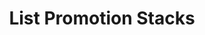 ---
title: List Promotion Stacks
type: endpoint
category: 639ba2628407100061f5faac
slug: list-all-promotion-stacks
parentDoc: 639ba2658407100061f5fab0
hidden: false
order: 10
---